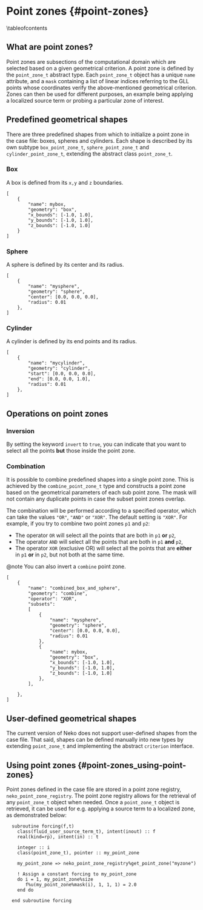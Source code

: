 # Point zones {#point-zones}

\tableofcontents

## What are point zones?

Point zones are subsections of the computational domain which are 
selected based on a given geometrical criterion. A point zone is 
defined by the `point_zone_t` abstract type. Each `point_zone_t` object has
a unique `name` attribute, and a `mask` containing a list of linear indices
referring to the GLL points whose coordinates verify the above-mentioned
geometrical criterion. Zones can then be used for different purposes, an example 
being applying a localized source term or probing a particular zone of interest.

## Predefined geometrical shapes

There are three predefined shapes from which to initialize a point zone in the
case file: boxes, spheres and cylinders. Each shape is described by its own
subtype `box_point_zone_t`, `sphere_point_zone_t` and `cylinder_point_zone_t`,
extending the abstract class `point_zone_t`.

### Box

A box is defined from its `x,y` and `z` boundaries.

~~~~~~~~~~~~~~~{.json}
[
    {
        "name": mybox,
        "geometry": "box",
        "x_bounds": [-1.0, 1.0],
        "y_bounds": [-1.0, 1.0],
        "z_bounds": [-1.0, 1.0]
    }
]
~~~~~~~~~~~~~~~
### Sphere

A sphere is defined by its center and its radius.

~~~~~~~~~~~~~~~{.json}
[
    {
        "name": "mysphere",
        "geometry": "sphere",
        "center": [0.0, 0.0, 0.0],
        "radius": 0.01
    },
]
~~~~~~~~~~~~~~~

### Cylinder

A cylinder is defined by its end points and its radius.

~~~~~~~~~~~~~~~{.json}
[
    {
        "name": "mycylinder",
        "geometry": "cylinder",
        "start": [0.0, 0.0, 0.0],
        "end": [0.0, 0.0, 1.0],
        "radius": 0.01
    },
]
~~~~~~~~~~~~~~~

## Operations on point zones

### Inversion

By setting the keyword `invert` to `true`, you can indicate that you want to 
select all the points **but** those inside the point zone.

### Combination

It is possible to combine predefined shapes into a single point zone. This is
achieved by the `combine_point_zone_t` type and constructs a point zone based 
on the geometrical parameters of each sub point zone. The mask will not contain
any duplicate points in case the subset point zones overlap.

The combination will be performed according to a specified operator, which can
take the values `"OR"`, `"AND"` or `"XOR"`. The default setting is `"XOR"`. 
For example, if you try to combine two point zones `p1` and `p2`:
- The operator `OR` will select all the points that are both in `p1` 
**or** `p2`,
- The operator `AND` will select all the points that are both in `p1`
**and** `p2`,
- The operator `XOR` (exclusive OR) will select all the points that are **either** in 
`p1` **or** in `p2`, but not both at the same time.

@note You can also invert a `combine` point zone.

~~~~~~~~~~~~~~~{.json}
[
    {
        "name": "combined_box_and_sphere",
        "geometry": "combine",
        "operator": "XOR",
        "subsets":
        [
            {
                "name": "mysphere",
                "geometry": "sphere",
                "center": [0.0, 0.0, 0.0],
                "radius": 0.01
            },
            {
                "name": mybox,
                "geometry": "box",
                "x_bounds": [-1.0, 1.0],
                "y_bounds": [-1.0, 1.0],
                "z_bounds": [-1.0, 1.0]
            },
        ],

    },
]
~~~~~~~~~~~~~~~


## User-defined geometrical shapes

The current version of Neko does not support user-defined shapes from the case 
file. That said, shapes can be defined manually into new types by extending 
`point_zone_t` and implementing the abstract `criterion` interface.


## Using point zones {#point-zones_using-point-zones}

Point zones defined in the case file are stored in a point zone registry, 
`neko_point_zone_registry`. The point zone registry allows for the retrieval of
any `point_zone_t` object when needed. Once a `point_zone_t` object is 
retrieved, it can be used for e.g. applying a source term to a localized zone, as demonstrated below:

```fortan
  subroutine forcing(f,t)
    class(fluid_user_source_term_t), intent(inout) :: f
    real(kind=rp), intent(in) :: t

    integer :: i
    class(point_zone_t), pointer :: my_point_zone
    
    my_point_zone => neko_point_zone_registry%get_point_zone("myzone")

    ! Assign a constant forcing to my_point_zone
    do i = 1, my_point_zone%size
       f%u(my_point_zone%mask(i), 1, 1, 1) = 2.0
    end do

  end subroutine forcing
```
